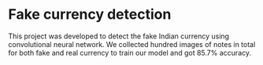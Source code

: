 # Fake currency detection
This project was developed to detect the fake Indian currency using convolutional neural network. We collected  hundred images of  notes in total for both fake and real currency to train our model and got 85.7% accuracy.
